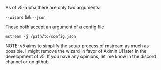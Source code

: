 As of v5-alpha there are only two arguments:

`--wizard` && `--json`

These both accept an argument of a config file
```
mstream -j /path/to/config.json
```

NOTE: v5 aims to simplify the setup process of mstream as much as possible.  I might remove the wizard in favor of Admin UI later in the development of v5.  If you have any opinions, let me know in the discord channel or on github.
